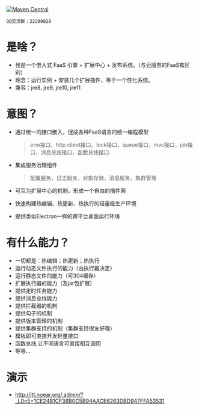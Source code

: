 [![Maven Central](https://img.shields.io/maven-central/v/org.noear/solonjt.svg)](https://mvnrepository.com/search?q=solonjt)

` QQ交流群：22200020 `


# 是啥？
* 我是一个嵌入式 FaaS 引擎 + 扩展中心 + 发布系统。（与云服务的FaaS有区别）
* 理念：运行实例 + 安装几个扩展插件，等于一个性化系统。
* 兼容：jre8, jre9, jre10, jre11


# 意图？
* 通过统一的接口嵌入，促成各种FaaS语言的统一编程模型
  >orm接口，http client接口，lock接口，queue接口，mvc接口，job接口，消息总线接口，函数总线接口

* 集成服务治理组件
  >配置服务，日志服务，对象存储，消息服务，集群管理

* 可互为扩展中心的机制，形成一个自由的插件网

* 快速构建热编辑、热更新、热执行的轻量级生产环境

* 提供类似Electron一样的跨平台桌面运行环境


# 有什么能力？
* 一切都是：热编辑；热更新；热执行
* 运行动态文件执行的能力（由执行器决定）
* 运行静态文件的能力（可304缓存）
* 扩展执行器的能力（及jar包扩展）
* 提供定时任务能力
* 提供消息总线能力
* 提供拦截器的机制
* 提供勾子的机制
* 提供版本管理的机制
* 提供集群支持的机制（集群支持很友好哦）
* 模板即可直接开发轻量接口
* 函数总线,让不同语言可直接相互调用
* 等等...


# 演示
* http://jtt.noear.org/.admin/?_L0n5=1CE24B1CF36B0C5B94AACE6263DBD947FFA53531

